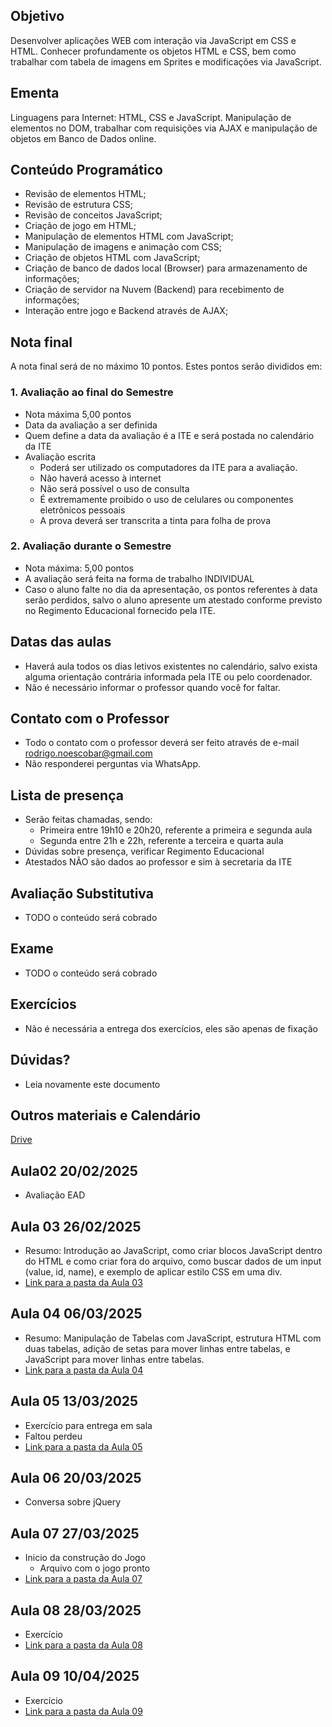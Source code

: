 ## Objetivo
Desenvolver aplicações WEB com interação via JavaScript em CSS e HTML. Conhecer profundamente os objetos HTML e CSS, bem como trabalhar com tabela de imagens em Sprites e modificações via JavaScript.

## Ementa
Linguagens para Internet: HTML, CSS e JavaScript. Manipulação de elementos no DOM, trabalhar com requisições via AJAX e manipulação de objetos em Banco de Dados online.

## Conteúdo Programático
- Revisão de elementos HTML;
- Revisão de estrutura CSS;
- Revisão de conceitos JavaScript;
- Criação de jogo em HTML;
- Manipulação de elementos HTML com JavaScript;
- Manipulação de imagens e animação com CSS;
- Criação de objetos HTML com JavaScript;
- Criação de banco de dados local (Browser) para armazenamento de informações;
- Criação de servidor na Nuvem (Backend) para recebimento de informações;
- Interação entre jogo e Backend através de AJAX;

## Nota final
A nota final será de no máximo 10 pontos. Estes pontos serão divididos em:

### 1. Avaliação ao final do Semestre
- Nota máxima 5,00 pontos
- Data da avaliação a ser definida
- Quem define a data da avaliação é a ITE e será postada no calendário da ITE
- Avaliação escrita
  - Poderá ser utilizado os computadores da ITE para a avaliação.
  - Não haverá acesso à internet
  - Não será possível o uso de consulta
  - É extremamente proibido o uso de celulares ou componentes eletrônicos pessoais
  - A prova deverá ser transcrita a tinta para folha de prova

### 2. Avaliação durante o Semestre

- Nota máxima: 5,00 pontos
- A avaliação será feita na forma de trabalho INDIVIDUAL
- Caso o aluno falte no dia da apresentação, os pontos referentes à data serão perdidos, salvo o aluno apresente um atestado conforme previsto no Regimento Educacional fornecido pela ITE.

## Datas das aulas
- Haverá aula todos os dias letivos existentes no calendário, salvo exista alguma orientação contrária informada pela ITE ou pelo coordenador.
- Não é necessário informar o professor quando você for faltar.

## Contato com o Professor
- Todo o contato com o professor deverá ser feito através de e-mail [rodrigo.noescobar@gmail.com](mailto:rodrigo.noescobar@gmail.com)
- Não responderei perguntas via WhatsApp.

## Lista de presença
- Serão feitas chamadas, sendo:
  - Primeira entre 19h10 e 20h20, referente a primeira e segunda aula
  - Segunda entre 21h e 22h, referente a terceira e quarta aula
- Dúvidas sobre presença, verificar Regimento Educacional
- Atestados NÃO são dados ao professor e sim à secretaria da ITE

## Avaliação Substitutiva
- TODO o conteúdo será cobrado

## Exame
- TODO o conteúdo será cobrado

## Exercícios
- Não é necessária a entrega dos exercícios, eles são apenas de fixação

## Dúvidas?
- Leia novamente este documento

## Outros materiais e Calendário
[Drive](https://drive.google.com/drive/folders/1GF7-rca0M64-F5mPqS43SbnsmxWBqGva?usp=sharing)

## Aula02 20/02/2025
- Avaliação EAD

## Aula 03 26/02/2025
- Resumo: Introdução ao JavaScript, como criar blocos JavaScript dentro do HTML e como criar fora do arquivo, como buscar dados de um input (value, id, name), e exemplo de aplicar estilo CSS em uma div.
- [Link para a pasta da Aula 03](./aula03)

## Aula 04 06/03/2025
- Resumo: Manipulação de Tabelas com JavaScript, estrutura HTML com duas tabelas, adição de setas para mover linhas entre tabelas, e JavaScript para mover linhas entre tabelas.
- [Link para a pasta da Aula 04](./aula04)

## Aula 05 13/03/2025
- Exercício para entrega em sala
- Faltou perdeu
- [Link para a pasta da Aula 05](./Aula05.md)

## Aula 06 20/03/2025
- Conversa sobre jQuery

## Aula 07 27/03/2025
- Inicio da construção do Jogo
  - Arquivo com o jogo pronto
- [Link para a pasta da Aula 07](./aula07)

## Aula 08 28/03/2025
- Exercício
- [Link para a pasta da Aula 08](./aula08)

## Aula 09 10/04/2025
- Exercício
- [Link para a pasta da Aula 09](./aula09)
